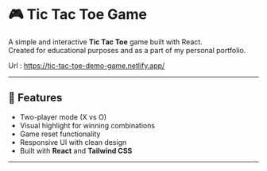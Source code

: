 
# 🎮 Tic Tac Toe Game

A simple and interactive **Tic Tac Toe** game built with React.  
Created for educational purposes and as a part of my personal portfolio.

Url : https://tic-tac-toe-demo-game.netlify.app/

---

## 🧠 Features

- Two-player mode (X vs O)
- Visual highlight for winning combinations
- Game reset functionality
- Responsive UI with clean design
- Built with **React** and **Tailwind CSS**

---
